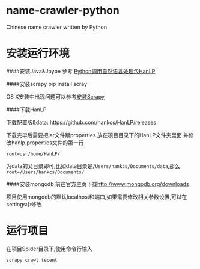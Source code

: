 # name-crawler-python
Chinese name crawler written by Python


# 安装运行环境

####安装Java&Jpype
  参考 [Python调用自然语言处理包HanLP](http://www.hankcs.com/nlp/python-calls-hanlp.html)

####安装scrapy
	pip install scray

OS X安装中出现问题可以参考[安装Scrapy](https://segmentfault.com/n/1330000003944169)

####下载HanLP

下载配置版&data:
<https://github.com/hankcs/HanLP/releases>

下载完毕后需要把jar文件跟properties 放在项目目录下的HanLP文件夹里面 并修改hanlp.properties文件的第一行

	root=usr/home/HanLP/
为data的父目录即可,比如data目录是`/Users/hankcs/Documents/data`,那么`root=/Users/hankcs/Documents/`

####安装mongodb
前往官方主页下载<http://www.mongodb.org/downloads>

项目使用mongodb的默认localhost和端口,如果需要修改相关参数设置,可以在settings中修改

# 运行项目
在项目Spider目录下,使用命令行输入

	scrapy crawl tecent
